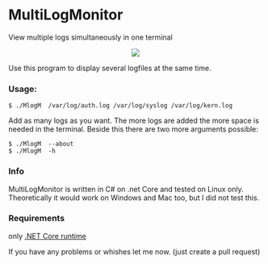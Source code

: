 # MultiLogMonitor
View multiple logs simultaneously in one terminal

<p align="center">
  <img src="https://s17.directupload.net/images/190623/u7n6qv67.gif">
</p>

Use this program to display several logfiles at the same time.

### Usage:

```
$ ./MlogM  /var/log/auth.log /var/log/syslog /var/log/kern.log
```
Add as many logs as you want. The more logs are added the more space is needed in the terminal.
Beside this there are two more arguments possible:
```
$ ./MlogM  --about
$ ./MlogM  -h
```

### Info

MultiLogMonitor is written in C# on .net Core and tested on Linux only. Theoretically it would work on Windows and Mac too, but I did not test this.

### Requirements
only [.NET Core runtime](https://dotnet.microsoft.com/download/linux-package-manager/ubuntu16-04/runtime-2.2.0)


If you have any problems or whishes let me now. (just create a pull request)
